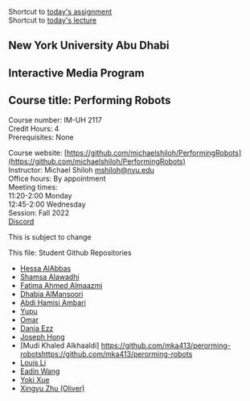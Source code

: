 Shortcut to [today's assignment](#todays-assignment)  
Shortcut to [today's lecture](#todays-lecture)

## New York University Abu Dhabi  
## Interactive Media Program
## Course title: Performing Robots
Course number: IM-UH 2117  
Credit Hours: 4     
Prerequisites: None     

Course website:
[https://github.com/michaelshiloh/PerformingRobots](https://github.com/michaelshiloh/PerformingRobots)  
Instructor: Michael Shiloh mshiloh@nyu.edu   
Office hours: By appointment    
Meeting times:    
11:20-2:00 Monday     
12:45-2:00 Wednesday     
Session: Fall 2022       
[Discord](https://discord.gg/mFJ5fqKk)

This is subject to change

This file: Student Github Repositories
- [Hessa AlAbbas](https://github.com/hessaala/performingRobots)
- [Shamsa Alawadhi](https://github.com/shamsasaeed/Preforming-Robots)
- [Fatima Ahmed Almaazmi](https://github.com/FatimaAlmaazmi/performingRobots)
- [Dhabia AlMansoori](https://github.com/DhabiaKM/Performing-Robots-Fall-2022)
- [Abdi Hamisi Ambari](https://github.com/Alphaam/PerformingRobots)
- [Yupu](https://github.com/Yupu-Chen/Yupu-Performing-Robots)
- [Omar](https://github.com/oae233/performing_Robots#performing_robots)
- [Dania Ezz](https://github.com/daniaezz/Performing-Robots)
- [Joseph Hong](https://github.com/jhongover9000/performing-robots)
- [Mudi Khaled Alkhaaldi] https://github.com/mka413/perorming-robotshttps://github.com/mka413/perorming-robots
- [Louis Li](https://github.com/AvatarLouisLi/Performing-Robots)
- [Eadin Wang](https://github.com/EadinWang/performing-robots)
- [Yoki Xue](https://github.com/YokiXue/performingRobots)
- [Xingyu Zhu (Oliver)](https://github.com/ZxYankee/Performing-Robots)
